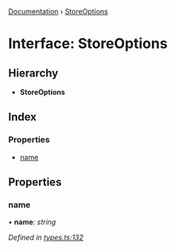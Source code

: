 [Documentation](../README.md) › [StoreOptions](storeoptions.md)

# Interface: StoreOptions

## Hierarchy

* **StoreOptions**

## Index

### Properties

* [name](storeoptions.md#name)

## Properties

###  name

• **name**: *string*

*Defined in [types.ts:132](https://github.com/badbatch/cachemap/blob/50a09dd/packages/core/src/types.ts#L132)*
